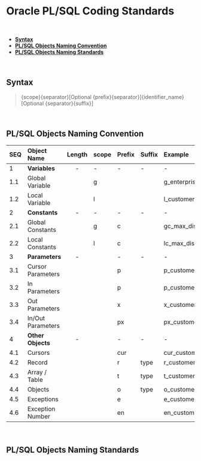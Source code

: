 # Oracle PL/SQL Coding Standards


<br>

- <a href="#syntax">**Syntax**</a>
- <a href="#plsql-objects-naming-convention">**PL/SQL Objects Naming Convention**</a>
- <a href="#plsql-objects-naming-standards">**PL/SQL Objects Naming Standards**</a>

<br>


## Syntax 

> {scope}{separator}[Optional {prefix}{separator}]{identifier_name}[Optional {separator}{suffix}]

<br>

## PL/SQL Objects Naming Convention

 | SEQ | Object Name       | Length | scope | Prefix | Suffix | Example           |
 | :-  | :----             | :-:    | :--   | :---   | :--    | :----             |
 | 1   | **Variables**     |   -    |  -    |  -     | -      |  -               |
 | 1.1 | Global Variable   |        | g     |        |        | g_enterprise_id   | 
 | 1.2 | Local Variable    |        | l     |        |        | l_customer_id     | 
 | 2   | **Constants**     | -      | -     |  -     | -      | -                 |
 | 2.1 | Global Constants  |        | g     |  c     |        | gc_max_discount   | 
 | 2.2 | Local Constants   |        | l     |  c     |        | lc_max_discount   | 
 | 3   | **Parameters**    |  -     |       |  -     |  -     |    -              |
 | 3.1 | Cursor Parameters |        |       | p      |        | p_customer        |
 | 3.2 | In Parameters     |        |       | p      |        | p_customer_id     | 
 | 3.3 | Out Parameters    |        |       | x      |        | x_customer_id     | 
 | 3.4 | In/Out Parameters |        |       | px     |        | px_customer_id    | 
 | 4   | **Other Objects** |  -     |       |   -    |   -    |     -             | 
 | 4.1 | Cursors           |        |       | cur    |        | cur_customers     |
 | 4.2 | Record            |        |       | r      |  type  | r_customer_type   | 
 | 4.3 | Array / Table     |        |       | t      |  type  | t_customers_type  |    
 | 4.4 | Objects           |        |       | o      |  type  | o_customers_type  |
 | 4.5 | Exceptions        |        |       | e      |        | e_customer_exists |
 | 4.6 | Exception Number  |        |       | en     |        | en_customer_exists|
 
 
<br>

## PL/SQL Objects Naming Standards

<br>

